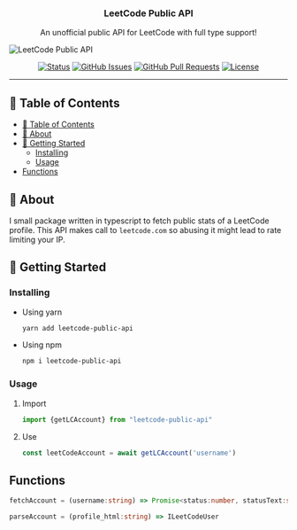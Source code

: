 <h3 align="center">LeetCode Public API</h3>

<p align="center"> An unofficial public API for LeetCode with full type support!
    <br> 
</p>

![LeetCode Public API](https://github.com/husain3012/leetcode-public-api/assets/49821470/3b30b00f-e39f-4dea-9aea-0e71557ff669)


<div align="center">

[![Status](https://img.shields.io/badge/status-active-success.svg)]()
[![GitHub Issues](https://img.shields.io/github/issues/husain3012/leetcode-public-api.svg
)](https://github.com/husain3012/leetcode-public-api/issues)
[![GitHub Pull Requests](https://img.shields.io/github/issues-pr/husain3012/leetcode-public-api.svg)](https://github.com/husain3012/leetcode-public-api/pulls)
[![License](https://img.shields.io/badge/license-MIT-blue.svg)](/LICENSE)

</div>

---

## 📝 Table of Contents

- [📝 Table of Contents](#-table-of-contents)
- [🧐 About ](#-about-)
- [🏁 Getting Started ](#-getting-started-)
  - [Installing](#installing)
  - [Usage ](#usage-)
- [Functions](#functions)

## 🧐 About <a name = "about"></a>

I small package written in typescript to fetch public stats of a LeetCode profile. This API makes call to `leetcode.com` so abusing it might lead to rate limiting your IP.
## 🏁 Getting Started <a name = "getting_started"></a>

### Installing


- Using yarn

  ```bash
  yarn add leetcode-public-api
  ```

- Using npm
  
  ```bash
  npm i leetcode-public-api
  ```

### Usage <a name="usage"></a>


1. Import

    ```javascript
    import {getLCAccount} from "leetcode-public-api"
    ```

2. Use

    ```javascript
    const leetCodeAccount = await getLCAccount('username')
    ```
  
## Functions

```typescript
fetchAccount = (username:string) => Promise<status:number, statusText:string, data:string|null>
```

```typescript
parseAccount = (profile_html:string) => ILeetCodeUser
```
